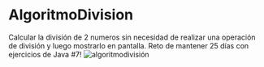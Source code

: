 # AlgoritmoDivision
Calcular la división de 2 numeros sin necesidad de realizar una operación de división y luego mostrarlo en pantalla. Reto de mantener 25 días con ejercicios de Java #7!
![algoritmodivisión](https://github.com/carlosjvargase/AlgoritmoDivision/assets/104727028/7971d390-3553-45eb-9bfb-1ea0b236d943)

